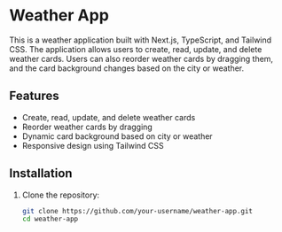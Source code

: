 # Weather App

This is a weather application built with Next.js, TypeScript, and Tailwind CSS. The application allows users to create, read, update, and delete weather cards. Users can also reorder weather cards by dragging them, and the card background changes based on the city or weather.

## Features

- Create, read, update, and delete weather cards
- Reorder weather cards by dragging
- Dynamic card background based on city or weather
- Responsive design using Tailwind CSS

## Installation

1. Clone the repository:

   ```bash
   git clone https://github.com/your-username/weather-app.git
   cd weather-app